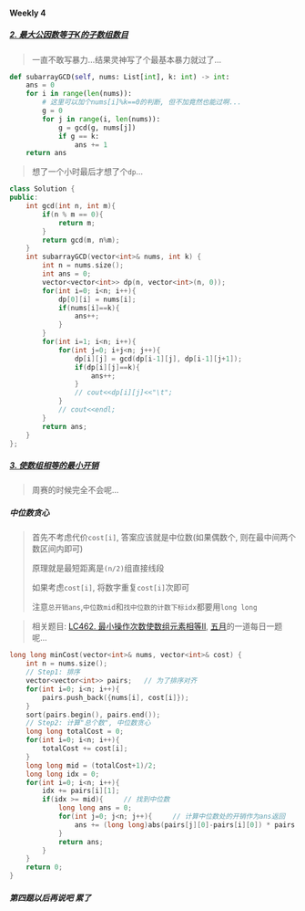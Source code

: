 #### Weekly 4

##### [2. 最大公因数等于K的子数组数目](https://leetcode.cn/problems/number-of-subarrays-with-gcd-equal-to-k/)
> 一直不敢写暴力...结果灵神写了个最基本暴力就过了...

```python
def subarrayGCD(self, nums: List[int], k: int) -> int:
    ans = 0
    for i in range(len(nums)):
        # 这里可以加个nums[i]%k==0的判断, 但不加竟然也能过啊...
        g = 0
        for j in range(i, len(nums)):
            g = gcd(g, nums[j])
            if g == k:
                ans += 1
    return ans
```

> 想了一个小时最后才想了个`dp`...

```CPP
class Solution {
public:
    int gcd(int n, int m){
        if(n % m == 0){
            return m;
        }
        return gcd(m, n%m);
    }
    int subarrayGCD(vector<int>& nums, int k) {
        int n = nums.size();
        int ans = 0;
        vector<vector<int>> dp(n, vector<int>(n, 0));
        for(int i=0; i<n; i++){
            dp[0][i] = nums[i];
            if(nums[i]==k){
                ans++;
            }
        }
        for(int i=1; i<n; i++){
            for(int j=0; i+j<n; j++){
                dp[i][j] = gcd(dp[i-1][j], dp[i-1][j+1]);
                if(dp[i][j]==k){
                    ans++;
                }
                // cout<<dp[i][j]<<"\t";
            }
            // cout<<endl;
        }
        return ans;
    }
};
```

##### [3. 使数组相等的最小开销](https://leetcode.cn/problems/minimum-cost-to-make-array-equal/)

> 周赛的时候完全不会呢...

##### 中位数贪心
> 首先不考虑代价`cost[i]`, 答案应该就是中位数(如果偶数个, 则在最中间两个数区间内即可)
> 
> 原理就是最短距离是`(n/2)`组直接线段
> 
> 如果考虑`cost[i]`, 将数字重复`cost[i]`次即可
> 
> 注意`总开销ans`,`中位数mid`和`找中位数的计数下标idx`都要用`long long`

> 相关题目: [LC462. 最小操作次数使数组元素相等II](/workspace/462.%E6%9C%80%E5%B0%91%E7%A7%BB%E5%8A%A8%E6%AC%A1%E6%95%B0%E4%BD%BF%E6%95%B0%E7%BB%84%E5%85%83%E7%B4%A0%E7%9B%B8%E7%AD%89-ii.cpp), [五月](/record/2022-05.md)的一道每日一题呢...

```CPP
long long minCost(vector<int>& nums, vector<int>& cost) {
    int n = nums.size();
    // Step1: 排序
    vector<vector<int>> pairs;   // 为了排序对齐
    for(int i=0; i<n; i++){
        pairs.push_back({nums[i], cost[i]});
    }
    sort(pairs.begin(), pairs.end());
    // Step2: 计算"总个数", 中位数贪心
    long long totalCost = 0;
    for(int i=0; i<n; i++){
        totalCost += cost[i];
    }
    long long mid = (totalCost+1)/2;
    long long idx = 0;
    for(int i=0; i<n; i++){
        idx += pairs[i][1];
        if(idx >= mid){     // 找到中位数
            long long ans = 0;
            for(int j=0; j<n; j++){     // 计算中位数处的开销作为ans返回
                ans += (long long)abs(pairs[j][0]-pairs[i][0]) * pairs[j][1];
            }
            return ans;
        }
    }
    return 0;
}
```

##### 第四题以后再说吧 累了